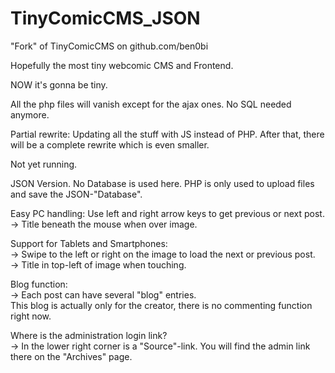 # TinyComicCMS_JSON

"Fork" of TinyComicCMS on github.com/ben0bi

Hopefully the most tiny webcomic CMS and Frontend. 

NOW it's gonna be tiny.

All the php files will vanish except for the ajax ones.
No SQL needed anymore.

Partial rewrite: Updating all the stuff with JS instead of PHP.
After that, there will be a complete rewrite which is even smaller.

Not yet running.

JSON Version. No Database is used here. PHP is only used to upload files and
save the JSON-"Database".

Easy PC handling: Use left and right arrow keys to get previous or next post.  
-> Title beneath the mouse when over image.

Support for Tablets and Smartphones:  
-> Swipe to the left or right on the image to load the next or previous post.  
-> Title in top-left of image when touching.  

Blog function:  
-> Each post can have several "blog" entries.  
This blog is actually only for the creator, there is no commenting function right now.

Where is the administration login link?    
-> In the lower right corner is a "Source"-link. You will find the admin link there on the "Archives" page.

